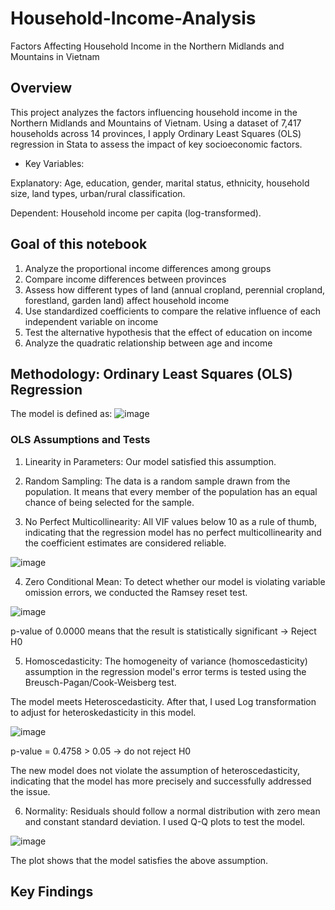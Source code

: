 # Household-Income-Analysis
Factors Affecting Household Income in the  Northern Midlands and Mountains in Vietnam

## Overview
This project analyzes the factors influencing household income in the Northern Midlands and Mountains of Vietnam. Using a dataset of 7,417 households across 14 provinces, I apply Ordinary Least Squares (OLS) regression in Stata to assess the impact of key socioeconomic factors.
* Key Variables:

Explanatory: Age, education, gender, marital status, ethnicity, household size, land types, urban/rural classification.

Dependent: Household income per capita (log-transformed).

## Goal of this notebook
1. Analyze the proportional income differences among groups
2. Compare income differences between provinces
3. Assess how different types of land (annual cropland, perennial cropland, forestland, garden land) affect household income
4. Use standardized coefficients to compare the relative influence of each independent variable on income
5. Test the alternative hypothesis that the effect of education on income
6. Analyze the quadratic relationship between age and income

## Methodology: Ordinary Least Squares (OLS) Regression
The model is defined as:
![image](https://github.com/user-attachments/assets/c8aa5801-2fca-45c1-a881-e3abda2f340c)

### OLS Assumptions and Tests
1. Linearity in Parameters: Our model satisfied this assumption. 

2. Random Sampling: The data is a random sample drawn from the population. It means that every member of the population has an equal chance of being selected for the sample. 

3. No Perfect Multicollinearity: All VIF values below 10 as a rule of thumb, indicating that the regression model has no perfect multicollinearity and the coefficient estimates are considered reliable.  

![image](https://github.com/user-attachments/assets/592f1d5c-63f2-40ed-a6a8-664d76ba113a)

4. Zero Conditional Mean: To detect whether our model is violating variable omission errors, we conducted the Ramsey reset test. 

![image](https://github.com/user-attachments/assets/6ef10d6c-10cb-4530-89f7-6017ef7c29b9)

p-value of 0.0000 means that the result is statistically significant -> Reject H0

5. Homoscedasticity: The homogeneity of variance (homoscedasticity) assumption in the regression model's error terms is tested using the Breusch-Pagan/Cook-Weisberg test. 

The model meets Heteroscedasticity. After that, I used Log transformation to adjust for heteroskedasticity in this model. 

![image](https://github.com/user-attachments/assets/7eb90a54-c648-4a6c-a28b-9d4d4008d4d1)

p-value = 0.4758 > 0.05 -> do not reject H0 

The new model does not violate the assumption of heteroscedasticity, indicating that the model has more precisely and successfully addressed the issue. 

6. Normality: Residuals should follow a normal distribution with zero mean and constant standard deviation. I used Q-Q plots to test the model.

![image](https://github.com/user-attachments/assets/1e825014-e537-4dcc-861b-7fcd10051ea4)

The plot shows that the model satisfies the above assumption.  

## Key Findings




